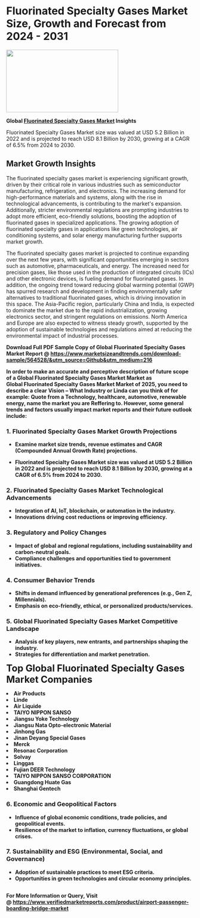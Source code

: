 <H1>Fluorinated Specialty Gases Market Size, Growth and Forecast from 2024 - 2031</H1><img class="aligncenter size-medium wp-image-584254" src="https://thirdeyenews.in/wp-content/uploads/2024/09/Global-Market-Research-300x168.jpeg" alt="" width="300" height="168" /><p><strong>Global&nbsp;<a href="https://www.marketsizeandtrends.com/download-sample/564528/&amp;utm_source=Github&utm_medium=216">Fluorinated Specialty Gases Market</a> Insights</strong></p><p>Fluorinated Specialty Gases Market size was valued at USD 5.2 Billion in 2022 and is projected to reach USD 8.1 Billion by 2030, growing at a CAGR of 6.5% from 2024 to 2030.</p><p><h2>Market Growth Insights</h2> <p>The fluorinated specialty gases market is experiencing significant growth, driven by their critical role in various industries such as semiconductor manufacturing, refrigeration, and electronics. The increasing demand for high-performance materials and systems, along with the rise in technological advancements, is contributing to the market's expansion. Additionally, stricter environmental regulations are prompting industries to adopt more efficient, eco-friendly solutions, boosting the adoption of fluorinated gases in specialized applications. The growing adoption of fluorinated specialty gases in applications like green technologies, air conditioning systems, and solar energy manufacturing further supports market growth.</p> <p><strong></strong></p> <p>The fluorinated specialty gases market is projected to continue expanding over the next few years, with significant opportunities emerging in sectors such as automotive, pharmaceuticals, and energy. The increased need for precision gases, like those used in the production of integrated circuits (ICs) and other electronic devices, is fueling demand for fluorinated gases. In addition, the ongoing trend toward reducing global warming potential (GWP) has spurred research and development in finding environmentally safer alternatives to traditional fluorinated gases, which is driving innovation in this space. The Asia-Pacific region, particularly China and India, is expected to dominate the market due to the rapid industrialization, growing electronics sector, and stringent regulations on emissions. North America and Europe are also expected to witness steady growth, supported by the adoption of sustainable technologies and regulations aimed at reducing the environmental impact of industrial processes.</p> <p><strong></p><p><span class=""><strong>Download Full PDF Sample Copy of Global Fluorinated Specialty Gases Market Report</strong> @ <a href="https://www.marketsizeandtrends.com/download-sample/564528/&amp;utm_source=Github&utm_medium=216" target="_blank">https://www.marketsizeandtrends.com/download-sample/564528/&amp;utm_source=Github&utm_medium=216</a></span></p><p>In order to make an accurate and perceptive description of future scope of a Global&nbsp;Fluorinated Specialty Gases Market Market as Global&nbsp;Fluorinated Specialty Gases Market Market of 2025, you need to describe a clear Vision &ndash; What Industry or Linda can you think of for example: Quote from a Technology, healthcare, automotive, renewable energy, name the market you are Reffering to. However, some general trends and factors usually impact market reports and their future outlook include:</p><h3>1.&nbsp;<strong>Fluorinated Specialty Gases Market Growth Projections</strong></h3><ul><li>Examine market size trends, revenue estimates and CAGR (Compounded Annual Growth Rate) projections.</li><li><p>Fluorinated Specialty Gases Market size was valued at USD 5.2 Billion in 2022 and is projected to reach USD 8.1 Billion by 2030, growing at a CAGR of 6.5% from 2024 to 2030.</p></li></ul><h3>2.&nbsp;<strong>Fluorinated Specialty Gases Market Technological Advancements</strong></h3><ul><li>Integration of AI, IoT, blockchain, or automation in the industry.</li><li>Innovations driving cost reductions or improving efficiency.</li></ul><h3>3.&nbsp;<strong>Regulatory and Policy Changes</strong></h3><ul><li>Impact of global and regional regulations, including sustainability and carbon-neutral goals.</li><li>Compliance challenges and opportunities tied to government initiatives.</li></ul><h3>4.&nbsp;<strong>Consumer Behavior Trends</strong></h3><ul><li>Shifts in demand influenced by generational preferences (e.g., Gen Z, Millennials).</li><li>Emphasis on eco-friendly, ethical, or personalized products/services.</li></ul><h3>5.&nbsp;<strong>Global Fluorinated Specialty Gases Market Competitive Landscape</strong></h3><ul><li>Analysis of key players, new entrants, and partnerships shaping the industry.</li><li>Strategies for differentiation and market penetration.</li></ul><p data-pm-slice="1 1 []"><span style="color: inherit; font-family: inherit; font-size: 25px;">Top Global Fluorinated Specialty Gases Market Companies</span></p><div class="" data-test-id=""><p><li>Air Products</li><li> Linde</li><li> Air Liquide</li><li> TAIYO NIPPON SANSO</li><li> Jiangsu Yoke Technology</li><li> Jiangsu Nata Opto-electronic Material</li><li> Jinhong Gas</li><li> Jinan Deyang Special Gases</li><li> Merck</li><li> Resonac Corporation</li><li> Solvay</li><li> Linggas</li><li> Fujian DEER Technology</li><li> TAIYO NIPPON SANSO CORPORATION</li><li> Guangdong Huate Gas</li><li> Shanghai Gentech</li></p></div><h3>6.&nbsp;<strong>Economic and Geopolitical Factors</strong></h3><ul><li>Influence of global economic conditions, trade policies, and geopolitical events.</li><li>Resilience of the market to inflation, currency fluctuations, or global crises.</li></ul><h3>7.&nbsp;<strong>Sustainability and ESG (Environmental, Social, and Governance)</strong></h3><ul><li>Adoption of sustainable practices to meet ESG criteria.</li><li>Opportunities in green technologies and circular economy principles.</li></ul><h2><strong style="font-size: 14px;">For More Information or Query, Visit @&nbsp;</strong><a style="background-color: #ffffff; font-size: 14px;" href="https://www.marketsizeandtrends.com/report/fluorinated-specialty-gases-market/" target="_blank">https://www.verifiedmarketreports.com/product/airport-passenger-boarding-bridge-market</a></h2>
